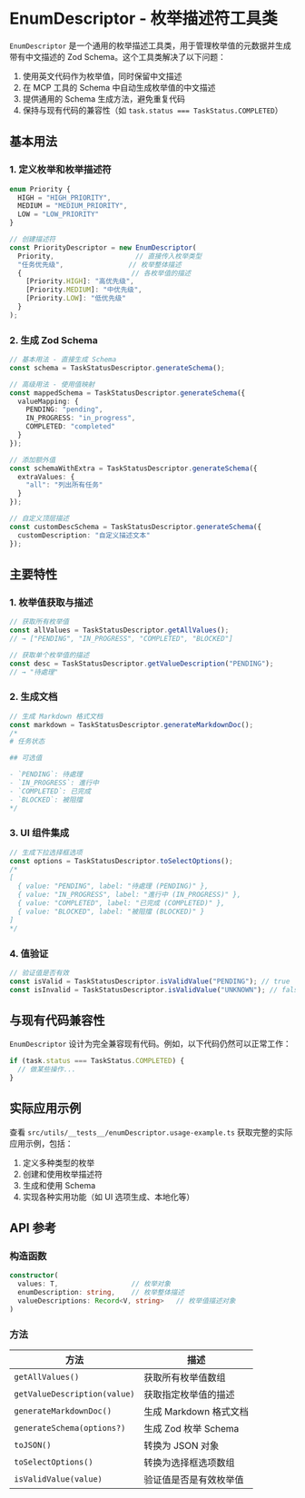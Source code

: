 # EnumDescriptor - 枚举描述符工具类

`EnumDescriptor` 是一个通用的枚举描述工具类，用于管理枚举值的元数据并生成带有中文描述的 Zod Schema。这个工具类解决了以下问题：

1. 使用英文代码作为枚举值，同时保留中文描述
2. 在 MCP 工具的 Schema 中自动生成枚举值的中文描述
3. 提供通用的 Schema 生成方法，避免重复代码
4. 保持与现有代码的兼容性（如 `task.status === TaskStatus.COMPLETED`）

## 基本用法

### 1. 定义枚举和枚举描述符

```typescript
enum Priority {
  HIGH = "HIGH_PRIORITY",
  MEDIUM = "MEDIUM_PRIORITY",
  LOW = "LOW_PRIORITY"
}

// 创建描述符
const PriorityDescriptor = new EnumDescriptor(
  Priority,                    // 直接传入枚举类型
  "任务优先级",                // 枚举整体描述
  {                           // 各枚举值的描述
    [Priority.HIGH]: "高优先级",
    [Priority.MEDIUM]: "中优先级",
    [Priority.LOW]: "低优先级"
  }
);
```

### 2. 生成 Zod Schema

```typescript
// 基本用法 - 直接生成 Schema
const schema = TaskStatusDescriptor.generateSchema();

// 高级用法 - 使用值映射
const mappedSchema = TaskStatusDescriptor.generateSchema({
  valueMapping: {
    PENDING: "pending",
    IN_PROGRESS: "in_progress",
    COMPLETED: "completed"
  }
});

// 添加额外值
const schemaWithExtra = TaskStatusDescriptor.generateSchema({
  extraValues: { 
    "all": "列出所有任务" 
  }
});

// 自定义顶层描述
const customDescSchema = TaskStatusDescriptor.generateSchema({
  customDescription: "自定义描述文本"
});
```

## 主要特性

### 1. 枚举值获取与描述

```typescript
// 获取所有枚举值
const allValues = TaskStatusDescriptor.getAllValues();
// → ["PENDING", "IN_PROGRESS", "COMPLETED", "BLOCKED"]

// 获取单个枚举值的描述
const desc = TaskStatusDescriptor.getValueDescription("PENDING");
// → "待處理"
```

### 2. 生成文档

```typescript
// 生成 Markdown 格式文档
const markdown = TaskStatusDescriptor.generateMarkdownDoc();
/*
# 任务状态

## 可选值

- `PENDING`: 待處理
- `IN_PROGRESS`: 進行中
- `COMPLETED`: 已完成
- `BLOCKED`: 被阻擋
*/
```

### 3. UI 组件集成

```typescript
// 生成下拉选择框选项
const options = TaskStatusDescriptor.toSelectOptions();
/*
[
  { value: "PENDING", label: "待處理 (PENDING)" },
  { value: "IN_PROGRESS", label: "進行中 (IN_PROGRESS)" },
  { value: "COMPLETED", label: "已完成 (COMPLETED)" },
  { value: "BLOCKED", label: "被阻擋 (BLOCKED)" }
]
*/
```

### 4. 值验证

```typescript
// 验证值是否有效
const isValid = TaskStatusDescriptor.isValidValue("PENDING"); // true
const isInvalid = TaskStatusDescriptor.isValidValue("UNKNOWN"); // false
```

## 与现有代码兼容性

`EnumDescriptor` 设计为完全兼容现有代码。例如，以下代码仍然可以正常工作：

```typescript
if (task.status === TaskStatus.COMPLETED) {
  // 做某些操作...
}
```

## 实际应用示例

查看 `src/utils/__tests__/enumDescriptor.usage-example.ts` 获取完整的实际应用示例，包括：

1. 定义多种类型的枚举
2. 创建和使用枚举描述符
3. 生成和使用 Schema
4. 实现各种实用功能（如 UI 选项生成、本地化等）

## API 参考

### 构造函数

```typescript
constructor(
  values: T,                  // 枚举对象
  enumDescription: string,    // 枚举整体描述
  valueDescriptions: Record<V, string>   // 枚举值描述对象
)
```

### 方法

| 方法 | 描述 |
|------|------|
| `getAllValues()` | 获取所有枚举值数组 |
| `getValueDescription(value)` | 获取指定枚举值的描述 |
| `generateMarkdownDoc()` | 生成 Markdown 格式文档 |
| `generateSchema(options?)` | 生成 Zod 枚举 Schema |
| `toJSON()` | 转换为 JSON 对象 |
| `toSelectOptions()` | 转换为选择框选项数组 |
| `isValidValue(value)` | 验证值是否是有效枚举值 |
